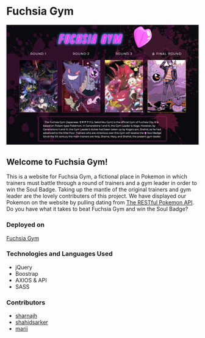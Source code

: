 # Fuchsia Gym
![image](/media/indexpic.png)
## Welcome to Fuchsia Gym!
This is a website for Fuchsia Gym, a fictional place in Pokemon in which trainers must battle through a round of trainers and a gym leader in order to win the Soul Badge. Taking up the mantle of the original trainers and gym leader are the lovely contributers of this project. We have displayed our Pokemon on the website by pulling dating from [The RESTful Pokemon API](https://pokeapi.co/).
Do you have what it takes to beat Fuchsia Gym and win the Soul Badge?
### Deployed on
[Fuchsia Gym](https://sharnajh.github.io/fuchsia-gym/)
### Technologies and Languages Used
* jQuery
* Boostrap
* AXIOS & API
* SASS
### Contributors 
* [sharnajh](https://github.com/sharnajh)
* [shahidsarker](https://github.com/shahidsarker)
* [marii](https://github.com/mary-tkachenko)
